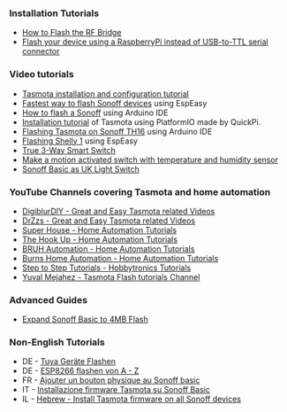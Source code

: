 ### Installation Tutorials
* [How to Flash the RF Bridge](How-to-Flash-the-RF-Bridge)  
* [Flash your device using a RaspberryPi instead of USB-to-TTL serial connector](Flash-Sonoff-using-Raspberry-Pi)

### Video tutorials
* [Tasmota installation and configuration tutorial](https://www.youtube.com/watch?v=IcOFeIcLFFo)
* [Fastest way to flash Sonoff devices](https://www.youtube.com/watch?v=UDnNI5wkNNY) using EspEasy
* [How to flash a Sonoff](https://www.youtube.com/watch?v=-9zNS-ljDzo) using Arduino IDE
* [Installation tutorial](https://youtu.be/n4MDRm2yAJg) of Tasmota using PlatformIO made by QuickPi.
* [Flashing Tasmota on Sonoff TH16](https://www.youtube.com/watch?v=exEmeyAwbmI) using Arduino IDE
* [Flashing Shelly 1](https://www.youtube.com/watch?v=O5MT5t1DT6A) using EspEasy
* [True 3-Way Smart Switch](https://www.youtube.com/watch?v=9LIaDN7Nx2E&t=1s)
* [Make a motion activated switch with temperature and humidity sensor](https://www.youtube.com/watch?v=mWQnHResSCM)
* [Sonoff Basic as UK Light Switch](https://www.youtube.com/watch?v=XM03KvdP-uA)

### YouTube Channels covering Tasmota and home automation
* [DigiblurDIY - Great and Easy Tasmota related Videos](https://www.youtube.com/channel/UC5ZdPKE2ckcBhljTc2R_qNA/videos)
* [DrZzs - Great and Easy Tasmota related Videos](https://www.youtube.com/channel/UC7G4tLa4Kt6A9e3hJ-HO8ng/videos)
* [Super House - Home Automation Tutorials](https://www.youtube.com/user/SuperHouseTV/videos)
* [The Hook Up - Home Automation Tutorials](https://www.youtube.com/channel/UC2gyzKcHbYfqoXA5xbyGXtQ/videos)
* [BRUH Automation - Home Automation Tutorials](https://www.youtube.com/channel/UCLecVrux63S6aYiErxdiy4w/videos)
* [Burns Home Automation - Home Automation Tutorials](https://www.youtube.com/channel/UCSKQutOXuNLvFetrKuwudpg/videos)
* [Step to Step Tutorials - Hobbytronics Tutorials](https://hobbytronics.pk/blog/)
* [Yuval Mejahez - Tasmota Flash tutorials Channel](https://www.youtube.com/channel/UC8eIbt7dehdys0n_n22zKvA)


### Advanced Guides
* [Expand Sonoff Basic to 4MB Flash](How-to-Expand-Sonoff-Basic-to-4MB-Flash)

### Non-English Tutorials
* DE - [Tuya Geräte Flashen](https://www.youtube.com/watch?v=0MAPHmvPGFM)
* DE - [ESP8266 flashen von A - Z](https://www.youtube.com/watch?v=Xfb8Y1R-y1U)
* FR - [Ajouter un bouton physique au Sonoff basic](https://www.domo-blog.fr/ajouter-un-bouton-physique-au-sonoff-basic/)
* IT - [Installazione firmware Tasmota su Sonoff Basic](https://www.youtube.com/watch?v=kFkPk2TDNg8)
* IL - [Hebrew - Install Tasmota firmware on all Sonoff devices](https://www.youtube.com/channel/UC8eIbt7dehdys0n_n22zKvA)

